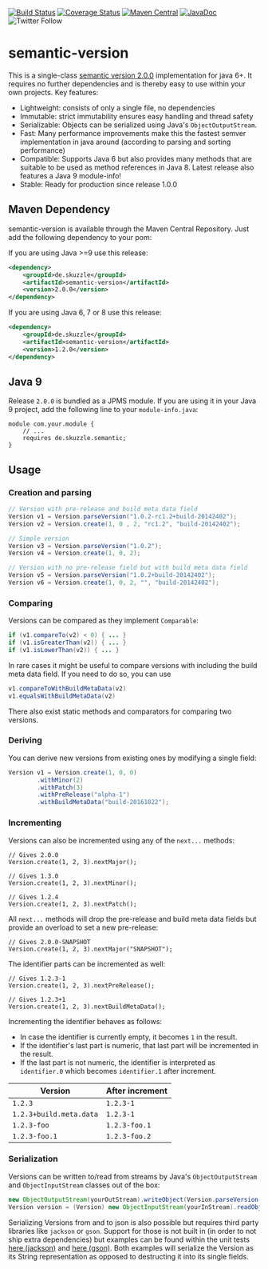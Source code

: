 [![Build Status](https://travis-ci.org/skuzzle/semantic-version.svg?branch=master)](https://travis-ci.org/skuzzle/semantic-version)
[![Coverage Status](https://coveralls.io/repos/github/skuzzle/semantic-version/badge.svg?branch=master)](https://coveralls.io/github/skuzzle/semantic-version?branch=master)
[![Maven Central](https://maven-badges.herokuapp.com/maven-central/de.skuzzle/semantic-version/badge.svg)](https://maven-badges.herokuapp.com/maven-central/de.skuzzle/semantic-version)
[![JavaDoc](http://javadoc-badge.appspot.com/de.skuzzle/semantic-version.svg?label=JavaDoc)](http://javadoc-badge.appspot.com/de.skuzzle/semantic-version)
![Twitter Follow](https://img.shields.io/twitter/follow/skuzzleOSS.svg?style=social)


semantic-version
================

This is a single-class [semantic version 2.0.0](http://semver.org/)
implementation for java 6+. It requires no further dependencies and is thereby
easy to use within your own projects. Key features:

* Lightweight: consists of only a single file, no dependencies
* Immutable: strict immutability ensures easy handling and thread safety
* Serializable: Objects can be serialized using Java's `ObjectOutputStream`.
* Fast: Many performance improvements make this the fastest semver implementation in java
  around (according to parsing and sorting performance)
* Compatible: Supports Java 6 but also provides many methods that are suitable to be used 
  as method references in Java 8. Latest release also features a Java 9 module-info!
* Stable: Ready for production since release 1.0.0 

## Maven Dependency
semantic-version is available through the Maven Central Repository. Just add
the following dependency to your pom:

If you are using Java >=9 use this release:
```xml
<dependency>
    <groupId>de.skuzzle</groupId>
    <artifactId>semantic-version</artifactId>
    <version>2.0.0</version>
</dependency>
```

If you are using Java 6, 7 or 8 use this release:
```xml
<dependency>
    <groupId>de.skuzzle</groupId>
    <artifactId>semantic-version</artifactId>
    <version>1.2.0</version>
</dependency>
```

## Java 9

Release `2.0.0` is bundled as a JPMS module. If you are using it in your Java 9 project,
add the following line to your `module-info.java`:

```
module com.your.module {
    // ...
    requires de.skuzzle.semantic;
}
```

## Usage

### Creation and parsing 
```java
// Version with pre-release and build meta data field
Version v1 = Version.parseVersion("1.0.2-rc1.2+build-20142402");
Version v2 = Version.create(1, 0 , 2, "rc1.2", "build-20142402");

// Simple version
Version v3 = Version.parseVersion("1.0.2");
Version v4 = Version.create(1, 0, 2);

// Version with no pre-release field but with build meta data field
Version v5 = Version.parseVersion("1.0.2+build-20142402");
Version v6 = Version.create(1, 0, 2, "", "build-20142402");

```

### Comparing
Versions can be compared as they implement `Comparable`:

```java
if (v1.compareTo(v2) < 0) { ... }
if (v1.isGreaterThan(v2)) { ... }
if (v1.isLowerThan(v2)) { ... }
```
In rare cases it might be useful to compare versions with including the build meta data 
field. If you need to do so, you can use

```java
v1.compareToWithBuildMetaData(v2)
v1.equalsWithBuildMetaData(v2)
```

There also exist static methods and comparators for comparing two versions.

### Deriving
You can derive new versions from existing ones by modifying a single field:

```java
Version v1 = Version.create(1, 0, 0)
        .withMinor(2)
        .withPatch(3)
        .withPreRelease("alpha-1")
        .withBuildMetaData("build-20161022");
```

### Incrementing
Versions can also be incremented using any of the `next...` methods:

```
// Gives 2.0.0
Version.create(1, 2, 3).nextMajor();

// Gives 1.3.0
Version.create(1, 2, 3).nextMinor();

// Gives 1.2.4
Version.create(1, 2, 3).nextPatch();
```

All `next...` methods will drop the pre-release and build meta data fields but provide an 
overload to set a new pre-release:

```
// Gives 2.0.0-SNAPSHOT
Version.create(1, 2, 3).nextMajor("SNAPSHOT");
```

The identifier parts can be incremented as well:

```
// Gives 1.2.3-1
Version.create(1, 2, 3).nextPreRelease();

// Gives 1.2.3+1
Version.create(1, 2, 3).nextBuildMetaData();
```

Incrementing the identifier behaves as follows:
* In case the identifier is currently empty, it becomes `1` in the result.
* If the identifier's last part is numeric, that last part will be incremented in the result.
* If the last part is not numeric, the identifier is interpreted as `identifier.0` which becomes `identifier.1` after increment.

Version | After increment
--------| ---------------
`1.2.3`| `1.2.3-1`
`1.2.3+build.meta.data` | `1.2.3-1`
`1.2.3-foo` | `1.2.3-foo.1`
`1.2.3-foo.1` | `1.2.3-foo.2`

### Serialization
Versions can be written to/read from streams by Java's `ObjectOutputStream` and 
`ObjectInputStream` classes out of the box:

```java 
new ObjectOutputStream(yourOutStream).writeObject(Version.parseVersion("1.2.3"));
Version version = (Version) new ObjectInputStream(yourInStream).readObject();
```

Serializing Versions from and to json is also possible but requires third party libraries
like `jackson` or `gson`. Support for those is not built in (in order to not ship extra 
dependencies) but examples can be found within the unit tests 
[here (jackson)](https://github.com/skuzzle/semantic-version/blob/master/src/test/java/de/skuzzle/semantic/CustomJacksonSerialization.java) 
and [here (gson)](https://github.com/skuzzle/semantic-version/blob/master/src/test/java/de/skuzzle/semantic/CustomGsonSerialization.java). Both examples will serialize the Version as its String representation as 
opposed to destructing it into its single fields.
